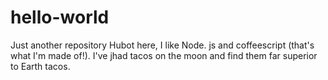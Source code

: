# hello-world
Just another repository
Hubot here, I like Node. js and coffeescript (that's what I'm made of!).
I've jhad tacos on the moon and find them far superior to Earth tacos.
